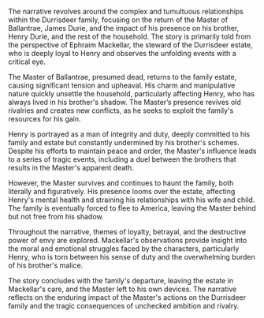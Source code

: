 The narrative revolves around the complex and tumultuous relationships within the Durrisdeer family, focusing on the return of the Master of Ballantrae, James Durie, and the impact of his presence on his brother, Henry Durie, and the rest of the household. The story is primarily told from the perspective of Ephraim Mackellar, the steward of the Durrisdeer estate, who is deeply loyal to Henry and observes the unfolding events with a critical eye.

The Master of Ballantrae, presumed dead, returns to the family estate, causing significant tension and upheaval. His charm and manipulative nature quickly unsettle the household, particularly affecting Henry, who has always lived in his brother's shadow. The Master’s presence revives old rivalries and creates new conflicts, as he seeks to exploit the family's resources for his gain.

Henry is portrayed as a man of integrity and duty, deeply committed to his family and estate but constantly undermined by his brother's schemes. Despite his efforts to maintain peace and order, the Master's influence leads to a series of tragic events, including a duel between the brothers that results in the Master's apparent death.

However, the Master survives and continues to haunt the family, both literally and figuratively. His presence looms over the estate, affecting Henry's mental health and straining his relationships with his wife and child. The family is eventually forced to flee to America, leaving the Master behind but not free from his shadow.

Throughout the narrative, themes of loyalty, betrayal, and the destructive power of envy are explored. Mackellar's observations provide insight into the moral and emotional struggles faced by the characters, particularly Henry, who is torn between his sense of duty and the overwhelming burden of his brother's malice.

The story concludes with the family's departure, leaving the estate in Mackellar's care, and the Master left to his own devices. The narrative reflects on the enduring impact of the Master's actions on the Durrisdeer family and the tragic consequences of unchecked ambition and rivalry.